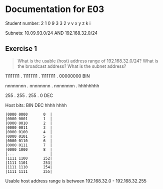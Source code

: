 # Documentation for E03

Student number: 2 1 0 9 3 3 2
                v v x y z k i


Subnets: 10.09.93.0/24 AND 192.168.32.0/24


## Exercise 1
> What is the usable (host) address range of 192.168.32.0/24? What is the broadcast address? What is the subnet address?


11111111 . 11111111 . 11111111 . 00000000   BIN


nnnnnnnn . nnnnnnnn . nnnnnnnn . hhhhhhhh


255      . 255      . 255      . 0          DEC


Host bits:
BIN             DEC
hhhh hhhh

```
|0000 0000       0  |
|0000 0001       1  |
|0000 0010       2  |
|0000 0011       3  |
|0000 0100       4  |
|0000 0101       5  |
|0000 0110       6  |
|0000 0111       7  |
|0000 1000       8  |
|...                |
|1111 1100       252|
|1111 1101       253|
|1111 1110       254|
|1111 1111       255|
```

Usable host address range is between 192.168.32.0 - 192.168.32.255

